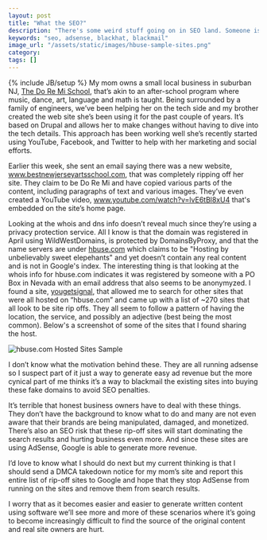 ```yaml
---
layout: post
title: "What the SEO?"
description: "There's some weird stuff going on in SEO land. Someone is ripping off my mom's site (along with a ton more) and monetizing them via AdSense. Just trying to do some investigation to see what's going on."
keywords: "seo, adsense, blackhat, blackmail"
image_url: "/assets/static/images/hbuse-sample-sites.png"
category:
tags: []
---
```

{% include JB/setup %}
My mom owns a small local business in suburban NJ, <a href="http://www.doremi-nj.com/" target="_blank">The Do Re Mi School</a>, that’s akin to an after-school program where music, dance, art, language and math is taught. Being surrounded by a family of engineers, we’ve been helping her on the tech side and my brother created the web site she’s been using it for the past couple of years. It’s based on Drupal and allows her to make changes without having to dive into the tech details. This approach has been working well she’s recently started using YouTube, Facebook, and Twitter to help with her marketing and social efforts.

Earlier this week, she sent an email saying there was a new website, <a href="http://www.bestnewjerseyartsschool.com/" target="_blank" rel="nofollow">www.bestnewjerseyartsschool.com</a>, that was completely ripping off her site. They claim to be Do Re Mi and have copied various parts of the content, including paragraphs of text and various images. They’ve even created a YouTube video, <a href="http://www.youtube.com/watch?v=lvE6tBl8xU4" target="_blank" rel="nofollow">www.youtube.com/watch?v=lvE6tBl8xU4</a> that's embedded on the site’s home page.

Looking at the whois and dns info doesn’t reveal much since they’re using a privacy protection service. All I know is that the domain was registered in April using WildWestDomains, is protected by DomainsByProxy, and that the name servers are under <a href="http://hbuse.com/" target="_blank" rel="nofollow">hbuse.com</a> which claims to be "Hosting by unbelievably sweet elepehants" and yet doesn’t contain any real content and is not in Google's index. The interesting thing is that looking at the whois info for hbuse.com indicates it was registered by someone with a PO Box in Nevada with an email address that also seems to be anonymyzed. I found a site, <a href="http://www.yougetsignal.com/tools/web-sites-on-web-server/" target="_blank">yougetsignal</a>, that allowed me to search for other sites that were all hosted on “hbuse.com” and came up with a list of ~270 sites that all look to be site rip offs. They all seem to follow a pattern of having the location, the service, and possibly an adjective (best being the most common). Below's a screenshot of some of the sites that I found sharing the host.

<img src="{{ IMG_PATH }}hbuse-sample-sites.png" alt="hbuse.com Hosted Sites Sample" />

I don’t know what the motivation behind these. They are all running adsense so I suspect part of it just a way to generate easy ad revenue but the more cynical part of me thinks it’s a way to blackmail the existing sites into buying these fake domains to avoid SEO penalties.

It’s terrible that honest business owners have to deal with these things. They don’t have the background to know what to do and many are not even aware that their brands are being manipulated, damaged, and monetized. There’s also an SEO risk that these rip-off sites will start dominating the search results and hurting business even more. And since these sites are using AdSense, Google is able to generate more revenue.

I’d love to know what I should do next but my current thinking is that I should send a DMCA takedown notice for my mom’s site and report this entire list of rip-off sites to Google and hope that they stop AdSense from running on the sites and remove them from search results.

I worry that as it becomes easier and easier to generate written content using software we’ll see more and more of these scenarios where it’s going to become increasingly difficult to find the source of the original content and real site owners are hurt.
